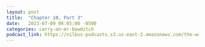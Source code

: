 ```yaml
---
layout: post
title:  "Chapter 10, Part 3"
date:   2023-07-09 06:05:00 -0500
categories: carry-on-mr-bowditch
podcast_link: https://nilbus-podcasts.s3.us-east-2.amazonaws.com/the-well-trained-mind/Carry%20On,%20Mr.%20Bowditch/Chapter%2010,%20Part%203.mp3
---
```

